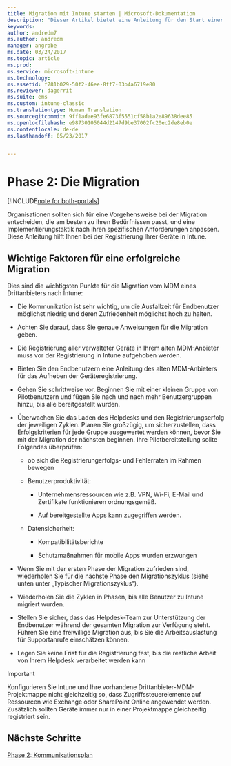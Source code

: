 ```yaml
---
title: Migration mit Intune starten | Microsoft-Dokumentation
description: "Dieser Artikel bietet eine Anleitung für den Start einer Migration."
keywords: 
author: andredm7
ms.author: andredm
manager: angrobe
ms.date: 03/24/2017
ms.topic: article
ms.prod: 
ms.service: microsoft-intune
ms.technology: 
ms.assetid: f781b029-50f2-46ee-8ff7-03b4a6719e80
ms.reviewer: dagerrit
ms.suite: ems
ms.custom: intune-classic
ms.translationtype: Human Translation
ms.sourcegitcommit: 9ff1adae93fe6873f5551cf58b1a2e89638dee85
ms.openlocfilehash: e98730105044d2147d9be37002fc20ec2de8eb0e
ms.contentlocale: de-de
ms.lasthandoff: 05/23/2017


---
```


# <a name="phase-2-migration-campaign"></a>Phase 2: Die Migration

[!INCLUDE[note for both-portals](../includes/note-for-both-portals.md)]

Organisationen sollten sich für eine Vorgehensweise bei der Migration entscheiden, die am besten zu ihren Bedürfnissen passt, und eine Implementierungstaktik nach ihren spezifischen Anforderungen anpassen. Diese Anleitung hilft Ihnen bei der Registrierung Ihrer Geräte in Intune.

## <a name="keys-to-a-successful-migration"></a>Wichtige Faktoren für eine erfolgreiche Migration

Dies sind die wichtigsten Punkte für die Migration vom MDM eines Drittanbieters nach Intune:

-   Die Kommunikation ist sehr wichtig, um die Ausfallzeit für Endbenutzer möglichst niedrig und deren Zufriedenheit möglichst hoch zu halten.

-   Achten Sie darauf, dass Sie genaue Anweisungen für die Migration geben.

-   Die Registrierung aller verwalteter Geräte in Ihrem alten MDM-Anbieter muss vor der Registrierung in Intune aufgehoben werden.

-   Bieten Sie den Endbenutzern eine Anleitung des alten MDM-Anbieters für das Aufheben der Geräteregistrierung.

-   Gehen Sie schrittweise vor. Beginnen Sie mit einer kleinen Gruppe von Pilotbenutzern und fügen Sie nach und nach mehr Benutzergruppen hinzu, bis alle bereitgestellt wurden.

-   Überwachen Sie das Laden des Helpdesks und den Registrierungserfolg der jeweiligen Zyklen. Planen Sie großzügig, um sicherzustellen, dass Erfolgskriterien für jede Gruppe ausgewertet werden können, bevor Sie mit der Migration der nächsten beginnen. Ihre Pilotbereitstellung sollte Folgendes überprüfen:

    -   ob sich die Registrierungerfolgs- und Fehlerraten im Rahmen bewegen

    -   Benutzerproduktivität:

        -   Unternehmensressourcen wie z.B. VPN, Wi-Fi, E-Mail und Zertifikate funktionieren ordnungsgemäß.

        -   Auf bereitgestellte Apps kann zugegriffen werden.

    -   Datensicherheit:

        -   Kompatibilitätsberichte

        -   Schutzmaßnahmen für mobile Apps wurden erzwungen

-   Wenn Sie mit der ersten Phase der Migration zufrieden sind, wiederholen Sie für die nächste Phase den Migrationszyklus (siehe unten unter „Typischer Migrationszyklus“).

-   Wiederholen Sie die Zyklen in Phasen, bis alle Benutzer zu Intune migriert wurden.

-   Stellen Sie sicher, dass das Helpdesk-Team zur Unterstützung der Endbenutzer während der gesamten Migration zur Verfügung steht. Führen Sie eine freiwillige Migration aus, bis Sie die Arbeitsauslastung für Supportanrufe einschätzen können.

-   Legen Sie keine Frist für die Registrierung fest, bis die restliche Arbeit von Ihrem Helpdesk verarbeitet werden kann

> [!IMPORTANT] 
> Konfigurieren Sie Intune und Ihre vorhandene Drittanbieter-MDM-Projektmappe nicht gleichzeitig so, dass Zugriffssteuerelemente auf Ressourcen wie Exchange oder SharePoint Online angewendet werden. Zusätzlich sollten Geräte immer nur in einer Projektmappe gleichzeitig registriert sein.

## <a name="next-steps"></a>Nächste Schritte

[Phase 2: Kommunikationsplan](/intune-classic/plan-design/migration-phase2-communication-plan)

